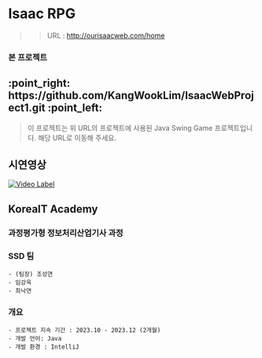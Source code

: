 # Isaac RPG
>> URL : http://ourisaacweb.com/home


<h3> 본 프로젝트 <br /> <h3>
 <h2> :point_right: https://github.com/KangWookLim/IsaacWebProject1.git :point_left: </h2>

> 이 프로젝트는 위 URL의 프로젝트에 사용된 Java Swing Game 프로젝트입니다. 해당 URL로 이동해 주세요.

## 시연영상

[![Video Label](http://img.youtube.com/vi/JFvctJiDEds/0.jpg)](https://www.youtube.com/watch?v=JFvctJiDEds)



<h2> KoreaIT Academy</h2>
<h3> 과정평가형 정보처리산업기사 과정</h3>

### SSD 팀 
    - (팀장) 조성연
    - 임강욱
    - 최낙연

### 개요
    - 프로젝트 지속 기간 : 2023.10 - 2023.12 (2개월)
    - 개발 언어: Java
    - 개발 환경 : IntelliJ
